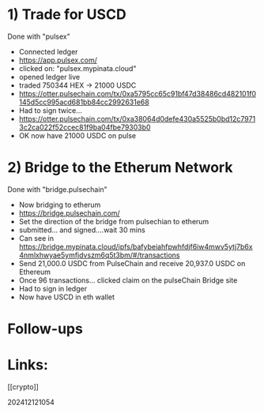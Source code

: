 
# 1) Trade for USCD
Done with "pulsex" 
- Connected ledger
- https://app.pulsex.com/
- clicked on: "pulsex.mypinata.cloud"
- opened ledger live
- traded 750344 HEX  -> 21000 USDC
- https://otter.pulsechain.com/tx/0xa5795cc65c91bf47d38486cd482101f0145d5cc995acd681bb84cc2992631e68
- Had to sign twice...
- https://otter.pulsechain.com/tx/0xa38064d0defe430a5525b0bd12c79713c2ca022f52ccec81f9ba04fbe79303b0
- OK now have 21000 USDC on pulse

# 2) Bridge to the Etherum Network
Done with "bridge.pulsechain" 

- Now bridging to etherum
- https://bridge.pulsechain.com/
- Set the direction of the bridge from pulsechian to etherum
- submitted... and signed....wait 30 mins
- Can see in https://bridge.mypinata.cloud/ipfs/bafybeiahfpwhfdjf6iw4mwv5ytj7b6x4nmlxhwyae5ymfjdvszm6q5t3bm/#/transactions
- Send 21,000.0 USDC from PulseChain and receive 20,937.0 USDC on Ethereum
- Once 96 transactions... clicked claim on the pulseChain Bridge site
- Had to sign in ledger
- Now have USCD in eth wallet


# Follow-ups


# Links: 
[[crypto]]


202412121054
